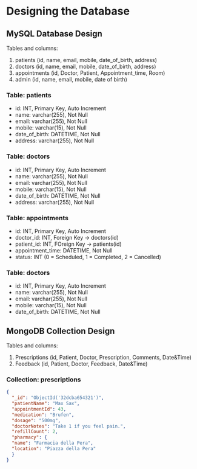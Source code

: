 # Designing the Database

## MySQL Database Design

Tables and columns:
1. patients (id, name, email, mobile, date_of_birth, address)
2. doctors (id, name, email, mobile, date_of_birth, address)
3. appointments (id, Doctor, Patient, Appointment_time, Room)
4. admin (id, name, email, mobile, date of birth)

### Table: patients
- id: INT, Primary Key, Auto Increment
- name: varchar(255), Not Null
- email: varchar(255), Not Null
- mobile: varchar(15), Not Null
- date_of_birth: DATETIME, Not Null
- address: varchar(255), Not Null

### Table: doctors
- id: INT, Primary Key, Auto Increment
- name: varchar(255), Not Null
- email: varchar(255), Not Null
- mobile: varchar(15), Not Null
- date_of_birth: DATETIME, Not Null
- address: varchar(255), Not Null

### Table: appointments
- id: INT, Primary Key, Auto Increment
- doctor_id: INT, Foreign Key -> doctors(id)
- patient_id: INT, FOreign Key -> patients(id)
- appointment_time: DATETIME, Not Null
- status: INT (0 = Scheduled, 1 = Completed, 2 = Cancelled)

### Table: doctors
- id: INT, Primary Key, Auto Increment
- name: varchar(255), Not Null
- email: varchar(255), Not Null
- mobile: varchar(15), Not Null
- date_of_birth: DATETIME, Not Null


## MongoDB Collection Design

Tables and columns:
1. Prescriptions (id, Patient, Doctor, Prescription, Comments, Date&Time)
2. Feedback (id, Patient, Doctor, Feedback, Date&Time)

### Collection: prescriptions

```json
{
  "_id": "ObjectId('32dcba654321')",
  "patientName": "Max Sax",
  "appointmentId": 43,
  "medication": "Brufen",
  "dosage": "500mg",
  "doctorNotes": "Take 1 if you feel pain.",
  "refillCount": 2,
  "pharmacy": {
  "name": "Farmacia della Pera",
  "location": "Piazza della Pera"
  }
}
